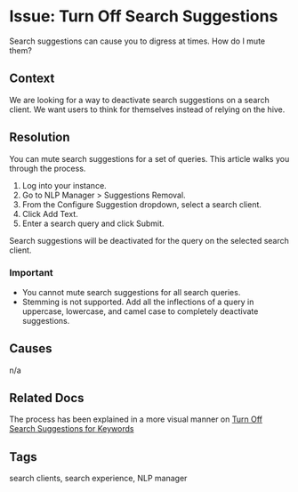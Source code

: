 # Issue: Turn Off Search Suggestions
Search suggestions can cause you to digress at times. How do I mute them?

## Context
We are looking for a way to deactivate search suggestions on a search client. We want users to think for themselves instead of relying on the hive.

## Resolution
You can mute search suggestions for a set of queries. This article walks you through the process. 

1. Log into your instance.
2. Go to NLP Manager > Suggestions Removal.
3. From the Configure Suggestion dropdown, select a search client.
4. Click Add Text.
5. Enter a search query and click Submit.

Search suggestions will be deactivated for the query on the selected search client.

### Important

* You cannot mute search suggestions for all search queries.
* Stemming is not supported. Add all the inflections of a query in uppercase, lowercase, and camel case to completely deactivate suggestions.

## Causes
n/a

## Related Docs
The process has been explained in a more visual manner on [Turn Off Search Suggestions for Keywords
](https://docs.searchunify.com/Content/NLP-Manager/Suggestion-Removal.htm)

## Tags
search clients, search experience, NLP manager
